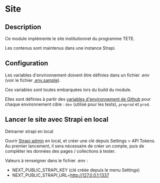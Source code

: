 # Site

## Description

Ce module implémente le site institutionnel du programme TETE.

Les contenus sont maintenus dans une instance Strapi.

## Configuration

Les variables d'environnement doivent être définies dans un fichier .env (voir le fichier [.env.sample](.env.sample)).

Ces variables sont toutes embarquées lors du build du module.

Elles sont définies à partir des [variables d'environnement de Github](https://github.com/incubateur-ademe/territoires-en-transitions/settings/environments) pour chaque environnement cible : `dev` (utilisé pour les tests), `preprod` et `prod`.

## Lancer le site avec Strapi en local

Démarrer strapi en local

Ouvrir [Strapi admin](http://localhost:1337/admin) en local, et créer une clé depuis Settings > API Tokens. Au premier lancement, il sera nécessaire de créer un compte, puis de compléter les données des pages / collections à tester.

Valeurs à renseigner dans le fichier .env :

- NEXT_PUBLIC_STRAPI_KEY (clé créée depuis le menu Settings)
- NEXT_PUBLIC_STRAPI_URL=http://127.0.0.1:1337
